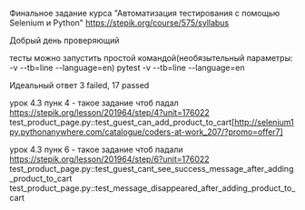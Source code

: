 Финальное задание курса "Автоматизация тестирования с помощью Selenium и Python"
https://stepik.org/course/575/syllabus

Добрый день проверяющий

тесты можно запустить простой командой(необязытельный параметры: -v --tb=line --language=en)
pytest -v --tb=line --language=en

Идеальный ответ 3 failed, 17 passed

урок 4.3 пунк 4 - такое задание чтоб падал https://stepik.org/lesson/201964/step/4?unit=176022
test_product_page.py::test_guest_can_add_product_to_cart[http://selenium1py.pythonanywhere.com/catalogue/coders-at-work_207/?promo=offer7]

урок 4.3 пунк 6 - такое задание чтоб падали https://stepik.org/lesson/201964/step/6?unit=176022
test_product_page.py::test_guest_cant_see_success_message_after_adding_product_to_cart 
test_product_page.py::test_message_disappeared_after_adding_product_to_cart